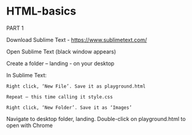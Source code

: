 
# HTML-basics

PART 1

Download Sublime Text - https://www.sublimetext.com/

Open Sublime Text (black window appears)

Create a folder – landing - on your desktop

In Sublime Text:

	Right click, ‘New File’. Save it as playground.html

	Repeat – this time calling it style.css

	Right click, ‘New Folder’. Save it as ‘Images’

Navigate to desktop folder, landing. Double-click on playground.html to open with Chrome
